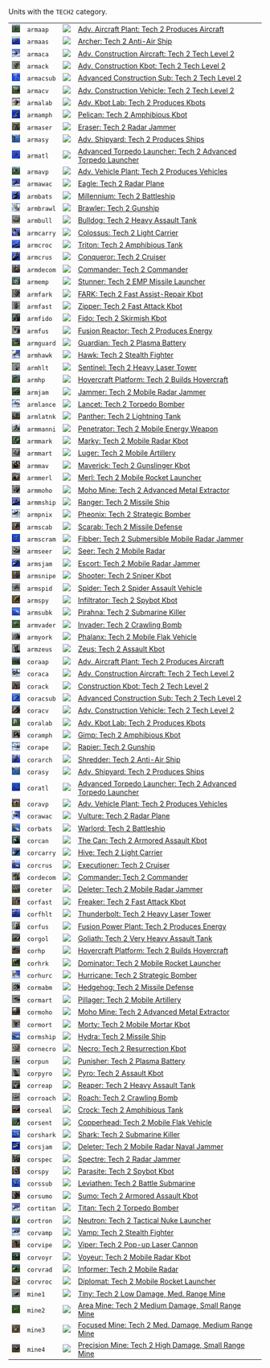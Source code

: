 Units with the <code>TECH2</code> category.
<table>
    <tr>
        <td><a href="ARMAAP"><img src="icons/units/ARMAAP_icon.png" width="21px" /></a></td>
        <td><code>armaap</code></td>
        <td><a href="SCTATest"><img src="icons/mods/sctatest.png" width="21px" /></a></td>
        <td><a href="ARMAAP">Adv. Aircraft Plant: Tech 2 Produces Aircraft</a></td>
    </tr>
    <tr>
        <td><a href="ARMAAS"><img src="icons/units/ARMAAS_icon.png" width="21px" /></a></td>
        <td><code>armaas</code></td>
        <td><a href="SCTATest"><img src="icons/mods/sctatest.png" width="21px" /></a></td>
        <td><a href="ARMAAS">Archer: Tech 2 Anti-Air Ship</a></td>
    </tr>
    <tr>
        <td><a href="ARMACA"><img src="icons/units/ARMACA_icon.png" width="21px" /></a></td>
        <td><code>armaca</code></td>
        <td><a href="SCTATest"><img src="icons/mods/sctatest.png" width="21px" /></a></td>
        <td><a href="ARMACA">Adv. Construction Aircraft: Tech 2 Tech Level 2</a></td>
    </tr>
    <tr>
        <td><a href="ARMACK"><img src="icons/units/ARMACK_icon.png" width="21px" /></a></td>
        <td><code>armack</code></td>
        <td><a href="SCTATest"><img src="icons/mods/sctatest.png" width="21px" /></a></td>
        <td><a href="ARMACK">Adv. Construction Kbot: Tech 2 Tech Level 2</a></td>
    </tr>
    <tr>
        <td><a href="ARMACSUB"><img src="icons/units/ARMACSUB_icon.png" width="21px" /></a></td>
        <td><code>armacsub</code></td>
        <td><a href="SCTATest"><img src="icons/mods/sctatest.png" width="21px" /></a></td>
        <td><a href="ARMACSUB">Advanced Construction Sub: Tech 2 Tech Level 2</a></td>
    </tr>
    <tr>
        <td><a href="ARMACV"><img src="icons/units/ARMACV_icon.png" width="21px" /></a></td>
        <td><code>armacv</code></td>
        <td><a href="SCTATest"><img src="icons/mods/sctatest.png" width="21px" /></a></td>
        <td><a href="ARMACV">Adv. Construction Vehicle: Tech 2 Tech Level 2</a></td>
    </tr>
    <tr>
        <td><a href="ARMALAB"><img src="icons/units/ARMALAB_icon.png" width="21px" /></a></td>
        <td><code>armalab</code></td>
        <td><a href="SCTATest"><img src="icons/mods/sctatest.png" width="21px" /></a></td>
        <td><a href="ARMALAB">Adv. Kbot Lab: Tech 2 Produces Kbots</a></td>
    </tr>
    <tr>
        <td><a href="ARMAMPH"><img src="icons/units/ARMAMPH_icon.png" width="21px" /></a></td>
        <td><code>armamph</code></td>
        <td><a href="SCTATest"><img src="icons/mods/sctatest.png" width="21px" /></a></td>
        <td><a href="ARMAMPH">Pelican: Tech 2 Amphibious Kbot</a></td>
    </tr>
    <tr>
        <td><a href="ARMASER"><img src="icons/units/ARMASER_icon.png" width="21px" /></a></td>
        <td><code>armaser</code></td>
        <td><a href="SCTATest"><img src="icons/mods/sctatest.png" width="21px" /></a></td>
        <td><a href="ARMASER">Eraser: Tech 2 Radar Jammer</a></td>
    </tr>
    <tr>
        <td><a href="ARMASY"><img src="icons/units/ARMASY_icon.png" width="21px" /></a></td>
        <td><code>armasy</code></td>
        <td><a href="SCTATest"><img src="icons/mods/sctatest.png" width="21px" /></a></td>
        <td><a href="ARMASY">Adv. Shipyard: Tech 2 Produces Ships</a></td>
    </tr>
    <tr>
        <td><a href="ARMATL"><img src="icons/units/ARMATL_icon.png" width="21px" /></a></td>
        <td><code>armatl</code></td>
        <td><a href="SCTATest"><img src="icons/mods/sctatest.png" width="21px" /></a></td>
        <td><a href="ARMATL">Advanced Torpedo Launcher: Tech 2 Advanced Torpedo Launcher</a></td>
    </tr>
    <tr>
        <td><a href="ARMAVP"><img src="icons/units/ARMAVP_icon.png" width="21px" /></a></td>
        <td><code>armavp</code></td>
        <td><a href="SCTATest"><img src="icons/mods/sctatest.png" width="21px" /></a></td>
        <td><a href="ARMAVP">Adv. Vehicle Plant: Tech 2 Produces Vehicles</a></td>
    </tr>
    <tr>
        <td><a href="ARMAWAC"><img src="icons/units/ARMAWAC_icon.png" width="21px" /></a></td>
        <td><code>armawac</code></td>
        <td><a href="SCTATest"><img src="icons/mods/sctatest.png" width="21px" /></a></td>
        <td><a href="ARMAWAC">Eagle: Tech 2 Radar Plane</a></td>
    </tr>
    <tr>
        <td><a href="ARMBATS"><img src="icons/units/ARMBATS_icon.png" width="21px" /></a></td>
        <td><code>armbats</code></td>
        <td><a href="SCTATest"><img src="icons/mods/sctatest.png" width="21px" /></a></td>
        <td><a href="ARMBATS">Millennium: Tech 2 Battleship</a></td>
    </tr>
    <tr>
        <td><a href="ARMBRAWL"><img src="icons/units/ARMBRAWL_icon.png" width="21px" /></a></td>
        <td><code>armbrawl</code></td>
        <td><a href="SCTATest"><img src="icons/mods/sctatest.png" width="21px" /></a></td>
        <td><a href="ARMBRAWL">Brawler: Tech 2 Gunship</a></td>
    </tr>
    <tr>
        <td><a href="ARMBULL"><img src="icons/units/ARMBULL_icon.png" width="21px" /></a></td>
        <td><code>armbull</code></td>
        <td><a href="SCTATest"><img src="icons/mods/sctatest.png" width="21px" /></a></td>
        <td><a href="ARMBULL">Bulldog: Tech 2 Heavy Assault Tank</a></td>
    </tr>
    <tr>
        <td><a href="ARMCARRY"><img src="icons/units/ARMCARRY_icon.png" width="21px" /></a></td>
        <td><code>armcarry</code></td>
        <td><a href="SCTATest"><img src="icons/mods/sctatest.png" width="21px" /></a></td>
        <td><a href="ARMCARRY">Colossus: Tech 2 Light Carrier</a></td>
    </tr>
    <tr>
        <td><a href="ARMCROC"><img src="icons/units/ARMCROC_icon.png" width="21px" /></a></td>
        <td><code>armcroc</code></td>
        <td><a href="SCTATest"><img src="icons/mods/sctatest.png" width="21px" /></a></td>
        <td><a href="ARMCROC">Triton: Tech 2 Amphibious Tank</a></td>
    </tr>
    <tr>
        <td><a href="ARMCRUS"><img src="icons/units/ARMCRUS_icon.png" width="21px" /></a></td>
        <td><code>armcrus</code></td>
        <td><a href="SCTATest"><img src="icons/mods/sctatest.png" width="21px" /></a></td>
        <td><a href="ARMCRUS">Conqueror: Tech 2 Cruiser</a></td>
    </tr>
    <tr>
        <td><a href="ARMDECOM"><img src="icons/units/ARMDECOM_icon.png" width="21px" /></a></td>
        <td><code>armdecom</code></td>
        <td><a href="SCTATest"><img src="icons/mods/sctatest.png" width="21px" /></a></td>
        <td><a href="ARMDECOM">Commander: Tech 2 Commander</a></td>
    </tr>
    <tr>
        <td><a href="ARMEMP"><img src="icons/units/ARMEMP_icon.png" width="21px" /></a></td>
        <td><code>armemp</code></td>
        <td><a href="SCTATest"><img src="icons/mods/sctatest.png" width="21px" /></a></td>
        <td><a href="ARMEMP">Stunner: Tech 2 EMP Missile Launcher</a></td>
    </tr>
    <tr>
        <td><a href="ARMFARK"><img src="icons/units/ARMFARK_icon.png" width="21px" /></a></td>
        <td><code>armfark</code></td>
        <td><a href="SCTATest"><img src="icons/mods/sctatest.png" width="21px" /></a></td>
        <td><a href="ARMFARK">FARK: Tech 2 Fast Assist-Repair Kbot</a></td>
    </tr>
    <tr>
        <td><a href="ARMFAST"><img src="icons/units/ARMFAST_icon.png" width="21px" /></a></td>
        <td><code>armfast</code></td>
        <td><a href="SCTATest"><img src="icons/mods/sctatest.png" width="21px" /></a></td>
        <td><a href="ARMFAST">Zipper: Tech 2 Fast Attack Kbot</a></td>
    </tr>
    <tr>
        <td><a href="ARMFIDO"><img src="icons/units/ARMFIDO_icon.png" width="21px" /></a></td>
        <td><code>armfido</code></td>
        <td><a href="SCTATest"><img src="icons/mods/sctatest.png" width="21px" /></a></td>
        <td><a href="ARMFIDO">Fido: Tech 2 Skirmish Kbot</a></td>
    </tr>
    <tr>
        <td><a href="ARMFUS"><img src="icons/units/ARMFUS_icon.png" width="21px" /></a></td>
        <td><code>armfus</code></td>
        <td><a href="SCTATest"><img src="icons/mods/sctatest.png" width="21px" /></a></td>
        <td><a href="ARMFUS">Fusion Reactor: Tech 2 Produces Energy</a></td>
    </tr>
    <tr>
        <td><a href="ARMGUARD"><img src="icons/units/ARMGUARD_icon.png" width="21px" /></a></td>
        <td><code>armguard</code></td>
        <td><a href="SCTATest"><img src="icons/mods/sctatest.png" width="21px" /></a></td>
        <td><a href="ARMGUARD">Guardian: Tech 2 Plasma Battery</a></td>
    </tr>
    <tr>
        <td><a href="ARMHAWK"><img src="icons/units/ARMHAWK_icon.png" width="21px" /></a></td>
        <td><code>armhawk</code></td>
        <td><a href="SCTATest"><img src="icons/mods/sctatest.png" width="21px" /></a></td>
        <td><a href="ARMHAWK">Hawk: Tech 2 Stealth Fighter</a></td>
    </tr>
    <tr>
        <td><a href="ARMHLT"><img src="icons/units/ARMHLT_icon.png" width="21px" /></a></td>
        <td><code>armhlt</code></td>
        <td><a href="SCTATest"><img src="icons/mods/sctatest.png" width="21px" /></a></td>
        <td><a href="ARMHLT">Sentinel: Tech 2 Heavy Laser Tower</a></td>
    </tr>
    <tr>
        <td><a href="ARMHP"><img src="icons/units/ARMHP_icon.png" width="21px" /></a></td>
        <td><code>armhp</code></td>
        <td><a href="SCTATest"><img src="icons/mods/sctatest.png" width="21px" /></a></td>
        <td><a href="ARMHP">Hovercraft Platform: Tech 2 Builds Hovercraft</a></td>
    </tr>
    <tr>
        <td><a href="ARMJAM"><img src="icons/units/ARMJAM_icon.png" width="21px" /></a></td>
        <td><code>armjam</code></td>
        <td><a href="SCTATest"><img src="icons/mods/sctatest.png" width="21px" /></a></td>
        <td><a href="ARMJAM">Jammer: Tech 2 Mobile Radar Jammer</a></td>
    </tr>
    <tr>
        <td><a href="ARMLANCE"><img src="icons/units/ARMLANCE_icon.png" width="21px" /></a></td>
        <td><code>armlance</code></td>
        <td><a href="SCTATest"><img src="icons/mods/sctatest.png" width="21px" /></a></td>
        <td><a href="ARMLANCE">Lancet: Tech 2 Torpedo Bomber</a></td>
    </tr>
    <tr>
        <td><a href="ARMLATNK"><img src="icons/units/ARMLATNK_icon.png" width="21px" /></a></td>
        <td><code>armlatnk</code></td>
        <td><a href="SCTATest"><img src="icons/mods/sctatest.png" width="21px" /></a></td>
        <td><a href="ARMLATNK">Panther: Tech 2 Lightning Tank</a></td>
    </tr>
    <tr>
        <td><a href="ARMMANNI"><img src="icons/units/ARMMANNI_icon.png" width="21px" /></a></td>
        <td><code>armmanni</code></td>
        <td><a href="SCTATest"><img src="icons/mods/sctatest.png" width="21px" /></a></td>
        <td><a href="ARMMANNI">Penetrator: Tech 2 Mobile Energy Weapon</a></td>
    </tr>
    <tr>
        <td><a href="ARMMARK"><img src="icons/units/ARMMARK_icon.png" width="21px" /></a></td>
        <td><code>armmark</code></td>
        <td><a href="SCTATest"><img src="icons/mods/sctatest.png" width="21px" /></a></td>
        <td><a href="ARMMARK">Marky: Tech 2 Mobile Radar Kbot</a></td>
    </tr>
    <tr>
        <td><a href="ARMMART"><img src="icons/units/ARMMART_icon.png" width="21px" /></a></td>
        <td><code>armmart</code></td>
        <td><a href="SCTATest"><img src="icons/mods/sctatest.png" width="21px" /></a></td>
        <td><a href="ARMMART">Luger: Tech 2 Mobile Artillery</a></td>
    </tr>
    <tr>
        <td><a href="ARMMAV"><img src="icons/units/ARMMAV_icon.png" width="21px" /></a></td>
        <td><code>armmav</code></td>
        <td><a href="SCTATest"><img src="icons/mods/sctatest.png" width="21px" /></a></td>
        <td><a href="ARMMAV">Maverick: Tech 2 Gunslinger Kbot</a></td>
    </tr>
    <tr>
        <td><a href="ARMMERL"><img src="icons/units/ARMMERL_icon.png" width="21px" /></a></td>
        <td><code>armmerl</code></td>
        <td><a href="SCTATest"><img src="icons/mods/sctatest.png" width="21px" /></a></td>
        <td><a href="ARMMERL">Merl: Tech 2 Mobile Rocket Launcher</a></td>
    </tr>
    <tr>
        <td><a href="ARMMOHO"><img src="icons/units/ARMMOHO_icon.png" width="21px" /></a></td>
        <td><code>armmoho</code></td>
        <td><a href="SCTATest"><img src="icons/mods/sctatest.png" width="21px" /></a></td>
        <td><a href="ARMMOHO">Moho Mine: Tech 2 Advanced Metal Extractor</a></td>
    </tr>
    <tr>
        <td><a href="ARMMSHIP"><img src="icons/units/ARMMSHIP_icon.png" width="21px" /></a></td>
        <td><code>armmship</code></td>
        <td><a href="SCTATest"><img src="icons/mods/sctatest.png" width="21px" /></a></td>
        <td><a href="ARMMSHIP">Ranger: Tech 2 Missile Ship</a></td>
    </tr>
    <tr>
        <td><a href="ARMPNIX"><img src="icons/units/ARMPNIX_icon.png" width="21px" /></a></td>
        <td><code>armpnix</code></td>
        <td><a href="SCTATest"><img src="icons/mods/sctatest.png" width="21px" /></a></td>
        <td><a href="ARMPNIX">Pheonix: Tech 2 Strategic Bomber</a></td>
    </tr>
    <tr>
        <td><a href="ARMSCAB"><img src="icons/units/ARMSCAB_icon.png" width="21px" /></a></td>
        <td><code>armscab</code></td>
        <td><a href="SCTATest"><img src="icons/mods/sctatest.png" width="21px" /></a></td>
        <td><a href="ARMSCAB">Scarab: Tech 2 Missile Defense</a></td>
    </tr>
    <tr>
        <td><a href="ARMSCRAM"><img src="icons/units/ARMSCRAM_icon.png" width="21px" /></a></td>
        <td><code>armscram</code></td>
        <td><a href="SCTATest"><img src="icons/mods/sctatest.png" width="21px" /></a></td>
        <td><a href="ARMSCRAM">Fibber: Tech 2 Submersible Mobile Radar Jammer</a></td>
    </tr>
    <tr>
        <td><a href="ARMSEER"><img src="icons/units/ARMSEER_icon.png" width="21px" /></a></td>
        <td><code>armseer</code></td>
        <td><a href="SCTATest"><img src="icons/mods/sctatest.png" width="21px" /></a></td>
        <td><a href="ARMSEER">Seer: Tech 2 Mobile Radar</a></td>
    </tr>
    <tr>
        <td><a href="ARMSJAM"><img src="icons/units/ARMSJAM_icon.png" width="21px" /></a></td>
        <td><code>armsjam</code></td>
        <td><a href="SCTATest"><img src="icons/mods/sctatest.png" width="21px" /></a></td>
        <td><a href="ARMSJAM">Escort: Tech 2 Mobile Radar Jammer</a></td>
    </tr>
    <tr>
        <td><a href="ARMSNIPE"><img src="icons/units/ARMSNIPE_icon.png" width="21px" /></a></td>
        <td><code>armsnipe</code></td>
        <td><a href="SCTATest"><img src="icons/mods/sctatest.png" width="21px" /></a></td>
        <td><a href="ARMSNIPE">Shooter: Tech 2 Sniper Kbot</a></td>
    </tr>
    <tr>
        <td><a href="ARMSPID"><img src="icons/units/ARMSPID_icon.png" width="21px" /></a></td>
        <td><code>armspid</code></td>
        <td><a href="SCTATest"><img src="icons/mods/sctatest.png" width="21px" /></a></td>
        <td><a href="ARMSPID">Spider: Tech 2 Spider Assault Vehicle</a></td>
    </tr>
    <tr>
        <td><a href="ARMSPY"><img src="icons/units/ARMSPY_icon.png" width="21px" /></a></td>
        <td><code>armspy</code></td>
        <td><a href="SCTATest"><img src="icons/mods/sctatest.png" width="21px" /></a></td>
        <td><a href="ARMSPY">Infiltrator: Tech 2 Spybot Kbot</a></td>
    </tr>
    <tr>
        <td><a href="ARMSUBK"><img src="icons/units/ARMSUBK_icon.png" width="21px" /></a></td>
        <td><code>armsubk</code></td>
        <td><a href="SCTATest"><img src="icons/mods/sctatest.png" width="21px" /></a></td>
        <td><a href="ARMSUBK">Pirahna: Tech 2 Submarine Killer </a></td>
    </tr>
    <tr>
        <td><a href="ARMVADER"><img src="icons/units/ARMVADER_icon.png" width="21px" /></a></td>
        <td><code>armvader</code></td>
        <td><a href="SCTATest"><img src="icons/mods/sctatest.png" width="21px" /></a></td>
        <td><a href="ARMVADER">Invader: Tech 2 Crawling Bomb</a></td>
    </tr>
    <tr>
        <td><a href="ARMYORK"><img src="icons/units/ARMYORK_icon.png" width="21px" /></a></td>
        <td><code>armyork</code></td>
        <td><a href="SCTATest"><img src="icons/mods/sctatest.png" width="21px" /></a></td>
        <td><a href="ARMYORK">Phalanx: Tech 2 Mobile Flak Vehicle</a></td>
    </tr>
    <tr>
        <td><a href="ARMZEUS"><img src="icons/units/ARMZEUS_icon.png" width="21px" /></a></td>
        <td><code>armzeus</code></td>
        <td><a href="SCTATest"><img src="icons/mods/sctatest.png" width="21px" /></a></td>
        <td><a href="ARMZEUS">Zeus: Tech 2 Assault Kbot</a></td>
    </tr>
    <tr>
        <td><a href="CORAAP"><img src="icons/units/CORAAP_icon.png" width="21px" /></a></td>
        <td><code>coraap</code></td>
        <td><a href="SCTATest"><img src="icons/mods/sctatest.png" width="21px" /></a></td>
        <td><a href="CORAAP">Adv. Aircraft Plant: Tech 2 Produces Aircraft</a></td>
    </tr>
    <tr>
        <td><a href="CORACA"><img src="icons/units/CORACA_icon.png" width="21px" /></a></td>
        <td><code>coraca</code></td>
        <td><a href="SCTATest"><img src="icons/mods/sctatest.png" width="21px" /></a></td>
        <td><a href="CORACA">Adv. Construction Aircraft: Tech 2 Tech Level 2</a></td>
    </tr>
    <tr>
        <td><a href="CORACK"><img src="icons/units/CORACK_icon.png" width="21px" /></a></td>
        <td><code>corack</code></td>
        <td><a href="SCTATest"><img src="icons/mods/sctatest.png" width="21px" /></a></td>
        <td><a href="CORACK">Construction Kbot: Tech 2 Tech Level 2</a></td>
    </tr>
    <tr>
        <td><a href="CORACSUB"><img src="icons/units/CORACSUB_icon.png" width="21px" /></a></td>
        <td><code>coracsub</code></td>
        <td><a href="SCTATest"><img src="icons/mods/sctatest.png" width="21px" /></a></td>
        <td><a href="CORACSUB">Advanced Construction Sub: Tech 2 Tech Level 2</a></td>
    </tr>
    <tr>
        <td><a href="CORACV"><img src="icons/units/CORACV_icon.png" width="21px" /></a></td>
        <td><code>coracv</code></td>
        <td><a href="SCTATest"><img src="icons/mods/sctatest.png" width="21px" /></a></td>
        <td><a href="CORACV">Adv. Construction Vehicle: Tech 2 Tech Level 2</a></td>
    </tr>
    <tr>
        <td><a href="CORALAB"><img src="icons/units/CORALAB_icon.png" width="21px" /></a></td>
        <td><code>coralab</code></td>
        <td><a href="SCTATest"><img src="icons/mods/sctatest.png" width="21px" /></a></td>
        <td><a href="CORALAB">Adv. Kbot Lab: Tech 2 Produces Kbots</a></td>
    </tr>
    <tr>
        <td><a href="CORAMPH"><img src="icons/units/CORAMPH_icon.png" width="21px" /></a></td>
        <td><code>coramph</code></td>
        <td><a href="SCTATest"><img src="icons/mods/sctatest.png" width="21px" /></a></td>
        <td><a href="CORAMPH">Gimp: Tech 2 Amphibious Kbot</a></td>
    </tr>
    <tr>
        <td><a href="CORAPE"><img src="icons/units/CORAPE_icon.png" width="21px" /></a></td>
        <td><code>corape</code></td>
        <td><a href="SCTATest"><img src="icons/mods/sctatest.png" width="21px" /></a></td>
        <td><a href="CORAPE">Rapier: Tech 2 Gunship</a></td>
    </tr>
    <tr>
        <td><a href="CORARCH"><img src="icons/units/CORARCH_icon.png" width="21px" /></a></td>
        <td><code>corarch</code></td>
        <td><a href="SCTATest"><img src="icons/mods/sctatest.png" width="21px" /></a></td>
        <td><a href="CORARCH">Shredder: Tech 2 Anti-Air Ship</a></td>
    </tr>
    <tr>
        <td><a href="CORASY"><img src="icons/units/CORASY_icon.png" width="21px" /></a></td>
        <td><code>corasy</code></td>
        <td><a href="SCTATest"><img src="icons/mods/sctatest.png" width="21px" /></a></td>
        <td><a href="CORASY">Adv. Shipyard: Tech 2 Produces Ships</a></td>
    </tr>
    <tr>
        <td><a href="CORATL"><img src="icons/units/CORATL_icon.png" width="21px" /></a></td>
        <td><code>coratl</code></td>
        <td><a href="SCTATest"><img src="icons/mods/sctatest.png" width="21px" /></a></td>
        <td><a href="CORATL">Advanced Torpedo Launcher: Tech 2 Advanced Torpedo Launcher</a></td>
    </tr>
    <tr>
        <td><a href="CORAVP"><img src="icons/units/CORAVP_icon.png" width="21px" /></a></td>
        <td><code>coravp</code></td>
        <td><a href="SCTATest"><img src="icons/mods/sctatest.png" width="21px" /></a></td>
        <td><a href="CORAVP">Adv. Vehicle Plant: Tech 2 Produces Vehicles</a></td>
    </tr>
    <tr>
        <td><a href="CORAWAC"><img src="icons/units/CORAWAC_icon.png" width="21px" /></a></td>
        <td><code>corawac</code></td>
        <td><a href="SCTATest"><img src="icons/mods/sctatest.png" width="21px" /></a></td>
        <td><a href="CORAWAC">Vulture: Tech 2 Radar Plane</a></td>
    </tr>
    <tr>
        <td><a href="CORBATS"><img src="icons/units/CORBATS_icon.png" width="21px" /></a></td>
        <td><code>corbats</code></td>
        <td><a href="SCTATest"><img src="icons/mods/sctatest.png" width="21px" /></a></td>
        <td><a href="CORBATS">Warlord: Tech 2 Battleship</a></td>
    </tr>
    <tr>
        <td><a href="CORCAN"><img src="icons/units/CORCAN_icon.png" width="21px" /></a></td>
        <td><code>corcan</code></td>
        <td><a href="SCTATest"><img src="icons/mods/sctatest.png" width="21px" /></a></td>
        <td><a href="CORCAN">The Can: Tech 2 Armored Assault Kbot</a></td>
    </tr>
    <tr>
        <td><a href="CORCARRY"><img src="icons/units/CORCARRY_icon.png" width="21px" /></a></td>
        <td><code>corcarry</code></td>
        <td><a href="SCTATest"><img src="icons/mods/sctatest.png" width="21px" /></a></td>
        <td><a href="CORCARRY">Hive: Tech 2 Light Carrier</a></td>
    </tr>
    <tr>
        <td><a href="CORCRUS"><img src="icons/units/CORCRUS_icon.png" width="21px" /></a></td>
        <td><code>corcrus</code></td>
        <td><a href="SCTATest"><img src="icons/mods/sctatest.png" width="21px" /></a></td>
        <td><a href="CORCRUS">Executioner: Tech 2 Cruiser</a></td>
    </tr>
    <tr>
        <td><a href="CORDECOM"><img src="icons/units/CORDECOM_icon.png" width="21px" /></a></td>
        <td><code>cordecom</code></td>
        <td><a href="SCTATest"><img src="icons/mods/sctatest.png" width="21px" /></a></td>
        <td><a href="CORDECOM">Commander: Tech 2 Commander</a></td>
    </tr>
    <tr>
        <td><a href="CORETER"><img src="icons/units/CORETER_icon.png" width="21px" /></a></td>
        <td><code>coreter</code></td>
        <td><a href="SCTATest"><img src="icons/mods/sctatest.png" width="21px" /></a></td>
        <td><a href="CORETER">Deleter: Tech 2 Mobile Radar Jammer</a></td>
    </tr>
    <tr>
        <td><a href="CORFAST"><img src="icons/units/CORFAST_icon.png" width="21px" /></a></td>
        <td><code>corfast</code></td>
        <td><a href="SCTATest"><img src="icons/mods/sctatest.png" width="21px" /></a></td>
        <td><a href="CORFAST">Freaker: Tech 2 Fast Attack Kbot</a></td>
    </tr>
    <tr>
        <td><a href="CORFHLT"><img src="icons/units/CORFHLT_icon.png" width="21px" /></a></td>
        <td><code>corfhlt</code></td>
        <td><a href="SCTATest"><img src="icons/mods/sctatest.png" width="21px" /></a></td>
        <td><a href="CORFHLT">Thunderbolt: Tech 2 Heavy Laser Tower</a></td>
    </tr>
    <tr>
        <td><a href="CORFUS"><img src="icons/units/CORFUS_icon.png" width="21px" /></a></td>
        <td><code>corfus</code></td>
        <td><a href="SCTATest"><img src="icons/mods/sctatest.png" width="21px" /></a></td>
        <td><a href="CORFUS">Fusion Power Plant: Tech 2 Produces Energy</a></td>
    </tr>
    <tr>
        <td><a href="CORGOL"><img src="icons/units/CORGOL_icon.png" width="21px" /></a></td>
        <td><code>corgol</code></td>
        <td><a href="SCTATest"><img src="icons/mods/sctatest.png" width="21px" /></a></td>
        <td><a href="CORGOL">Goliath: Tech 2 Very Heavy Assault Tank</a></td>
    </tr>
    <tr>
        <td><a href="CORHP"><img src="icons/units/CORHP_icon.png" width="21px" /></a></td>
        <td><code>corhp</code></td>
        <td><a href="SCTATest"><img src="icons/mods/sctatest.png" width="21px" /></a></td>
        <td><a href="CORHP">Hovercraft Platform: Tech 2 Builds Hovercraft</a></td>
    </tr>
    <tr>
        <td><a href="CORHRK"><img src="icons/units/CORHRK_icon.png" width="21px" /></a></td>
        <td><code>corhrk</code></td>
        <td><a href="SCTATest"><img src="icons/mods/sctatest.png" width="21px" /></a></td>
        <td><a href="CORHRK">Dominator: Tech 2 Mobile Rocket Launcher</a></td>
    </tr>
    <tr>
        <td><a href="CORHURC"><img src="icons/units/CORHURC_icon.png" width="21px" /></a></td>
        <td><code>corhurc</code></td>
        <td><a href="SCTATest"><img src="icons/mods/sctatest.png" width="21px" /></a></td>
        <td><a href="CORHURC">Hurricane: Tech 2 Strategic Bomber</a></td>
    </tr>
    <tr>
        <td><a href="CORMABM"><img src="icons/units/CORMABM_icon.png" width="21px" /></a></td>
        <td><code>cormabm</code></td>
        <td><a href="SCTATest"><img src="icons/mods/sctatest.png" width="21px" /></a></td>
        <td><a href="CORMABM">Hedgehog: Tech 2 Missile Defense</a></td>
    </tr>
    <tr>
        <td><a href="CORMART"><img src="icons/units/CORMART_icon.png" width="21px" /></a></td>
        <td><code>cormart</code></td>
        <td><a href="SCTATest"><img src="icons/mods/sctatest.png" width="21px" /></a></td>
        <td><a href="CORMART">Pillager: Tech 2 Mobile Artillery</a></td>
    </tr>
    <tr>
        <td><a href="CORMOHO"><img src="icons/units/CORMOHO_icon.png" width="21px" /></a></td>
        <td><code>cormoho</code></td>
        <td><a href="SCTATest"><img src="icons/mods/sctatest.png" width="21px" /></a></td>
        <td><a href="CORMOHO">Moho Mine: Tech 2 Advanced Metal Extractor</a></td>
    </tr>
    <tr>
        <td><a href="CORMORT"><img src="icons/units/CORMORT_icon.png" width="21px" /></a></td>
        <td><code>cormort</code></td>
        <td><a href="SCTATest"><img src="icons/mods/sctatest.png" width="21px" /></a></td>
        <td><a href="CORMORT">Morty: Tech 2 Mobile Mortar Kbot</a></td>
    </tr>
    <tr>
        <td><a href="CORMSHIP"><img src="icons/units/CORMSHIP_icon.png" width="21px" /></a></td>
        <td><code>cormship</code></td>
        <td><a href="SCTATest"><img src="icons/mods/sctatest.png" width="21px" /></a></td>
        <td><a href="CORMSHIP">Hydra: Tech 2 Missile Ship</a></td>
    </tr>
    <tr>
        <td><a href="CORNECRO"><img src="icons/units/CORNECRO_icon.png" width="21px" /></a></td>
        <td><code>cornecro</code></td>
        <td><a href="SCTATest"><img src="icons/mods/sctatest.png" width="21px" /></a></td>
        <td><a href="CORNECRO">Necro: Tech 2 Resurrection Kbot</a></td>
    </tr>
    <tr>
        <td><a href="CORPUN"><img src="icons/units/CORPUN_icon.png" width="21px" /></a></td>
        <td><code>corpun</code></td>
        <td><a href="SCTATest"><img src="icons/mods/sctatest.png" width="21px" /></a></td>
        <td><a href="CORPUN">Punisher: Tech 2 Plasma Battery</a></td>
    </tr>
    <tr>
        <td><a href="CORPYRO"><img src="icons/units/CORPYRO_icon.png" width="21px" /></a></td>
        <td><code>corpyro</code></td>
        <td><a href="SCTATest"><img src="icons/mods/sctatest.png" width="21px" /></a></td>
        <td><a href="CORPYRO">Pyro: Tech 2 Assault Kbot</a></td>
    </tr>
    <tr>
        <td><a href="CORREAP"><img src="icons/units/CORREAP_icon.png" width="21px" /></a></td>
        <td><code>correap</code></td>
        <td><a href="SCTATest"><img src="icons/mods/sctatest.png" width="21px" /></a></td>
        <td><a href="CORREAP">Reaper: Tech 2 Heavy Assault Tank</a></td>
    </tr>
    <tr>
        <td><a href="CORROACH"><img src="icons/units/CORROACH_icon.png" width="21px" /></a></td>
        <td><code>corroach</code></td>
        <td><a href="SCTATest"><img src="icons/mods/sctatest.png" width="21px" /></a></td>
        <td><a href="CORROACH">Roach: Tech 2 Crawling Bomb</a></td>
    </tr>
    <tr>
        <td><a href="CORSEAL"><img src="icons/units/CORSEAL_icon.png" width="21px" /></a></td>
        <td><code>corseal</code></td>
        <td><a href="SCTATest"><img src="icons/mods/sctatest.png" width="21px" /></a></td>
        <td><a href="CORSEAL">Crock: Tech 2 Amphibious Tank</a></td>
    </tr>
    <tr>
        <td><a href="CORSENT"><img src="icons/units/CORSENT_icon.png" width="21px" /></a></td>
        <td><code>corsent</code></td>
        <td><a href="SCTATest"><img src="icons/mods/sctatest.png" width="21px" /></a></td>
        <td><a href="CORSENT">Copperhead: Tech 2 Mobile Flak Vehicle</a></td>
    </tr>
    <tr>
        <td><a href="CORSHARK"><img src="icons/units/CORSHARK_icon.png" width="21px" /></a></td>
        <td><code>corshark</code></td>
        <td><a href="SCTATest"><img src="icons/mods/sctatest.png" width="21px" /></a></td>
        <td><a href="CORSHARK">Shark: Tech 2 Submarine Killer </a></td>
    </tr>
    <tr>
        <td><a href="CORSJAM"><img src="icons/units/CORSJAM_icon.png" width="21px" /></a></td>
        <td><code>corsjam</code></td>
        <td><a href="SCTATest"><img src="icons/mods/sctatest.png" width="21px" /></a></td>
        <td><a href="CORSJAM">Deleter: Tech 2 Mobile Radar Naval Jammer</a></td>
    </tr>
    <tr>
        <td><a href="CORSPEC"><img src="icons/units/CORSPEC_icon.png" width="21px" /></a></td>
        <td><code>corspec</code></td>
        <td><a href="SCTATest"><img src="icons/mods/sctatest.png" width="21px" /></a></td>
        <td><a href="CORSPEC">Spectre: Tech 2 Radar Jammer</a></td>
    </tr>
    <tr>
        <td><a href="CORSPY"><img src="icons/units/CORSPY_icon.png" width="21px" /></a></td>
        <td><code>corspy</code></td>
        <td><a href="SCTATest"><img src="icons/mods/sctatest.png" width="21px" /></a></td>
        <td><a href="CORSPY">Parasite: Tech 2 Spybot Kbot</a></td>
    </tr>
    <tr>
        <td><a href="CORSSUB"><img src="icons/units/CORSSUB_icon.png" width="21px" /></a></td>
        <td><code>corssub</code></td>
        <td><a href="SCTATest"><img src="icons/mods/sctatest.png" width="21px" /></a></td>
        <td><a href="CORSSUB">Leviathen: Tech 2 Battle Submarine</a></td>
    </tr>
    <tr>
        <td><a href="CORSUMO"><img src="icons/units/CORSUMO_icon.png" width="21px" /></a></td>
        <td><code>corsumo</code></td>
        <td><a href="SCTATest"><img src="icons/mods/sctatest.png" width="21px" /></a></td>
        <td><a href="CORSUMO">Sumo: Tech 2 Armored Assault Kbot</a></td>
    </tr>
    <tr>
        <td><a href="CORTITAN"><img src="icons/units/CORTITAN_icon.png" width="21px" /></a></td>
        <td><code>cortitan</code></td>
        <td><a href="SCTATest"><img src="icons/mods/sctatest.png" width="21px" /></a></td>
        <td><a href="CORTITAN">Titan: Tech 2 Torpedo Bomber</a></td>
    </tr>
    <tr>
        <td><a href="CORTRON"><img src="icons/units/CORTRON_icon.png" width="21px" /></a></td>
        <td><code>cortron</code></td>
        <td><a href="SCTATest"><img src="icons/mods/sctatest.png" width="21px" /></a></td>
        <td><a href="CORTRON">Neutron: Tech 2 Tactical Nuke Launcher</a></td>
    </tr>
    <tr>
        <td><a href="CORVAMP"><img src="icons/units/CORVAMP_icon.png" width="21px" /></a></td>
        <td><code>corvamp</code></td>
        <td><a href="SCTATest"><img src="icons/mods/sctatest.png" width="21px" /></a></td>
        <td><a href="CORVAMP">Vamp: Tech 2 Stealth Fighter</a></td>
    </tr>
    <tr>
        <td><a href="CORVIPE"><img src="icons/units/CORVIPE_icon.png" width="21px" /></a></td>
        <td><code>corvipe</code></td>
        <td><a href="SCTATest"><img src="icons/mods/sctatest.png" width="21px" /></a></td>
        <td><a href="CORVIPE">Viper: Tech 2 Pop-up Laser Cannon</a></td>
    </tr>
    <tr>
        <td><a href="CORVOYR"><img src="icons/units/CORVOYR_icon.png" width="21px" /></a></td>
        <td><code>corvoyr</code></td>
        <td><a href="SCTATest"><img src="icons/mods/sctatest.png" width="21px" /></a></td>
        <td><a href="CORVOYR">Voyeur: Tech 2 Mobile Radar Kbot</a></td>
    </tr>
    <tr>
        <td><a href="CORVRAD"><img src="icons/units/CORVRAD_icon.png" width="21px" /></a></td>
        <td><code>corvrad</code></td>
        <td><a href="SCTATest"><img src="icons/mods/sctatest.png" width="21px" /></a></td>
        <td><a href="CORVRAD">Informer: Tech 2 Mobile Radar</a></td>
    </tr>
    <tr>
        <td><a href="CORVROC"><img src="icons/units/CORVROC_icon.png" width="21px" /></a></td>
        <td><code>corvroc</code></td>
        <td><a href="SCTATest"><img src="icons/mods/sctatest.png" width="21px" /></a></td>
        <td><a href="CORVROC">Diplomat: Tech 2 Mobile Rocket Launcher</a></td>
    </tr>
    <tr>
        <td><a href="MINE1"><img src="icons/units/MINE1_icon.png" width="21px" /></a></td>
        <td><code>mine1</code></td>
        <td><a href="SCTATest"><img src="icons/mods/sctatest.png" width="21px" /></a></td>
        <td><a href="MINE1">Tiny: Tech 2 Low Damage, Med. Range Mine</a></td>
    </tr>
    <tr>
        <td><a href="MINE2"><img src="icons/units/MINE2_icon.png" width="21px" /></a></td>
        <td><code>mine2</code></td>
        <td><a href="SCTATest"><img src="icons/mods/sctatest.png" width="21px" /></a></td>
        <td><a href="MINE2">Area Mine: Tech 2 Medium Damage, Small Range Mine</a></td>
    </tr>
    <tr>
        <td><a href="MINE3"><img src="icons/units/MINE3_icon.png" width="21px" /></a></td>
        <td><code>mine3</code></td>
        <td><a href="SCTATest"><img src="icons/mods/sctatest.png" width="21px" /></a></td>
        <td><a href="MINE3">Focused Mine: Tech 2 Med. Damage, Medium Range Mine</a></td>
    </tr>
    <tr>
        <td><a href="MINE4"><img src="icons/units/MINE4_icon.png" width="21px" /></a></td>
        <td><code>mine4</code></td>
        <td><a href="SCTATest"><img src="icons/mods/sctatest.png" width="21px" /></a></td>
        <td><a href="MINE4">Precision Mine: Tech 2 High Damage, Small Range Mine</a></td>
    </tr>
</table>
